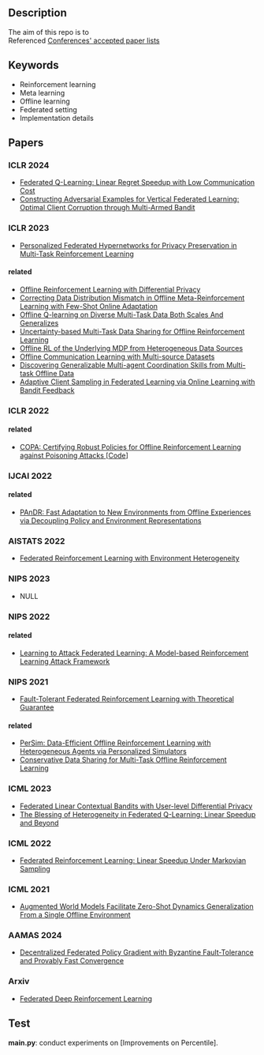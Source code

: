 ## Description
The aim of this repo is to <br>
Referenced [Conferences' accepted paper lists](https://github.com/Lionelsy/Conference-Accepted-Paper-List)

## Keywords
* Reinforcement learning
* Meta learning
* Offline learning
* Federated setting
* Implementation details

## Papers

### ICLR 2024
- [Federated Q-Learning: Linear Regret Speedup with Low Communication Cost](https://openreview.net/pdf?id=fe6ANBxcKM)
- [Constructing Adversarial Examples for Vertical Federated Learning: Optimal Client Corruption through Multi-Armed Bandit](https://openreview.net/pdf?id=m52uU0dVbH)


### ICLR 2023
- [Personalized Federated Hypernetworks for Privacy Preservation in Multi-Task Reinforcement Learning](https://openreview.net/forum?id=AGLG_ncNp0X)
#### related
- [Offline Reinforcement Learning with Differential Privacy](https://openreview.net/forum?id=NT51Ty0-Bfu)
- [Correcting Data Distribution Mismatch in Offline Meta-Reinforcement Learning with Few-Shot Online Adaptation](https://openreview.net/forum?id=Dk7tsv9fkF)
- [Offline Q-learning on Diverse Multi-Task Data Both Scales And Generalizes](https://openreview.net/forum?id=4-k7kUavAj)
- [Uncertainty-based Multi-Task Data Sharing for Offline Reinforcement Learning](https://openreview.net/forum?id=u1Vj68CJZP)
- [Offline RL of the Underlying MDP from Heterogeneous Data Sources](https://openreview.net/forum?id=AR4rOT4sECN)
- [Offline Communication Learning with Multi-source Datasets](https://openreview.net/forum?id=R4oodnmxb9m)
- [Discovering Generalizable Multi-agent Coordination Skills from Multi-task Offline Data](https://openreview.net/forum?id=53FyUAdP7d)
- [Adaptive Client Sampling in Federated Learning via Online Learning with Bandit Feedback](https://openreview.net/forum?id=f3dqV4KLZV1)


### ICLR 2022
#### related
- [COPA: Certifying Robust Policies for Offline Reinforcement Learning against Poisoning Attacks ](https://openreview.net/forum?id=psh0oeMSBiF)[[Code](https://github.com/AI-secure/COPA)]

### IJCAI 2022
#### related
- [PAnDR: Fast Adaptation to New Environments from Offline Experiences via Decoupling Policy and Environment Representations](https://arxiv.org/abs/2204.02877)

### AISTATS 2022
- [Federated Reinforcement Learning with Environment Heterogeneity](https://proceedings.mlr.press/v151/jin22a.html)



### NIPS 2023
- NULL

### NIPS 2022
#### related
- [Learning to Attack Federated Learning: A Model-based Reinforcement Learning Attack Framework](https://openreview.net/forum?id=4OHRr7gmhd4)

### NIPS 2021
- [Fault-Tolerant Federated Reinforcement Learning with Theoretical Guarantee](https://arxiv.org/abs/2110.14074)
#### related
- [PerSim: Data-Efficient Offline Reinforcement Learning with Heterogeneous Agents via Personalized Simulators](https://arxiv.org/abs/2102.06961)
- [Conservative Data Sharing for Multi-Task Offline Reinforcement Learning](https://papers.nips.cc/paper/2021/hash/5fd2c06f558321eff612bbbe455f6fbd-Abstract.html)

### ICML 2023
- [Federated Linear Contextual Bandits with User-level Differential Privacy](https://arxiv.org/abs/2306.05275)
- [The Blessing of Heterogeneity in Federated Q-Learning: Linear Speedup and Beyond](https://arxiv.org/abs/2305.10697)

### ICML 2022
- [Federated Reinforcement Learning: Linear Speedup Under Markovian Sampling](https://arxiv.org/abs/2206.10185)

### ICML 2021
- [Augmented World Models Facilitate Zero-Shot Dynamics Generalization From a Single Offline Environment](https://arxiv.org/abs/2104.05632)


### AAMAS 2024
- [Decentralized Federated Policy Gradient with Byzantine Fault-Tolerance and Provably Fast Convergence](https://arxiv.org/abs/2401.03489)

### Arxiv
- [Federated Deep Reinforcement Learning](https://arxiv.org/abs/1901.08277)

## Test
**main.py**: conduct experiments on [Improvements on Percentile]. <br>


